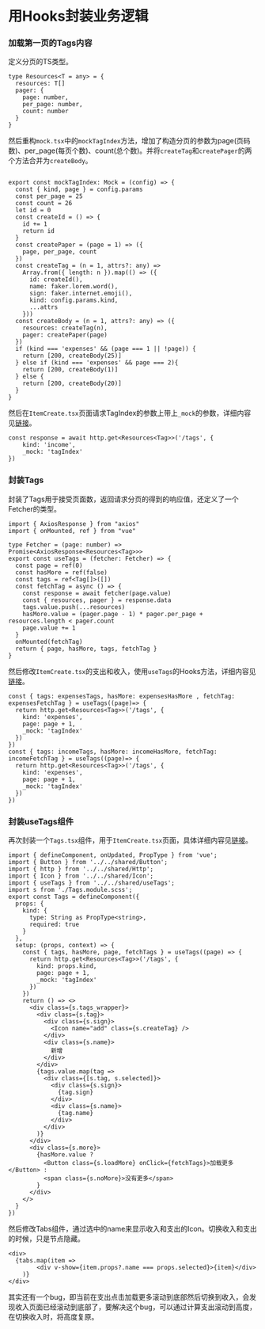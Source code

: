 # 用Hooks封装业务逻辑
### 加载第一页的Tags内容
定义分页的TS类型。

```tsx
type Resources<T = any> = {
  resources: T[]
  pager: {
    page: number,
    per_page: number,
    count: number
  }
}
```

然后重构`mock.tsx`中的`mockTagIndex`方法，增加了构造分页的参数为page(页码数)、per_page(每页个数)、count(总个数)。并将`createTag`和`createPager`的两个方法合并为`createBody`。

```tsx

export const mockTagIndex: Mock = (config) => {
  const { kind, page } = config.params
  const per_page = 25
  const count = 26
  let id = 0
  const createId = () => {
    id += 1
    return id
  }
  const createPaper = (page = 1) => ({
    page, per_page, count
  })
  const createTag = (n = 1, attrs?: any) =>
    Array.from({ length: n }).map(() => ({
      id: createId(),
      name: faker.lorem.word(),
      sign: faker.internet.emoji(),
      kind: config.params.kind,
      ...attrs
    }))
  const createBody = (n = 1, attrs?: any) => ({
    resources: createTag(n),
    pager: createPaper(page)
  })
  if (kind === 'expenses' && (page === 1 || !page)) {
    return [200, createBody(25)]
  } else if (kind === 'expenses' && page === 2){
    return [200, createBody(1)]
  } else {
    return [200, createBody(20)]
  }
}
```

然后在`ItemCreate.tsx`页面请求TagIndex的参数上带上`_mock`的参数，详细内容见[链接](https://github.com/Lu9709/mangosteen-font/commit/64e7ae8397a03ef0dfe8e2b6ad0aeed22fe58fed)。

```tsx
const response = await http.get<Resources<Tag>>('/tags', {
	kind: 'income',
	_mock: 'tagIndex'
})
```

### 封装Tags
封装了Tags用于接受页面数，返回请求分页的得到的响应值，还定义了一个Fetcher的类型。

```tsx
import { AxiosResponse } from "axios"
import { onMounted, ref } from "vue"

type Fetcher = (page: number) => Promise<AxiosResponse<Resources<Tag>>>
export const useTags = (fetcher: Fetcher) => {
  const page = ref(0)
  const hasMore = ref(false)
  const tags = ref<Tag[]>([])
  const fetchTag = async () => {
    const response = await fetcher(page.value)
    const { resources, pager } = response.data
    tags.value.push(...resources)
    hasMore.value = (pager.page - 1) * pager.per_page + resources.length < pager.count
    page.value += 1
  }
  onMounted(fetchTag)
  return { page, hasMore, tags, fetchTag }
}
```

然后修改`ItemCreate.tsx`的支出和收入，使用`useTags`的Hooks方法，详细内容见[链接](https://github.com/Lu9709/mangosteen-font/commit/d3de6d7f3f05412f82e96bc943cda6ab69dda9ae)。

```tsx
const { tags: expensesTags, hasMore: expensesHasMore , fetchTag: expensesFetchTag } = useTags((page)=> {
  return http.get<Resources<Tag>>('/tags', {
    kind: 'expenses',
    page: page + 1,
    _mock: 'tagIndex'
  })
})
const { tags: incomeTags, hasMore: incomeHasMore, fetchTag: incomeFetchTag } = useTags((page)=> {
  return http.get<Resources<Tag>>('/tags', {
    kind: 'expenses',
    page: page + 1,
    _mock: 'tagIndex'
  })
})
```

### 封装useTags组件
再次封装一个`Tags.tsx`组件，用于`ItemCreate.tsx`页面，具体详细内容见[链接](https://github.com/Lu9709/mangosteen-font/commit/a5bbcb591dbb1a5a16d6f0d81f3420ae88a074b9)。

```tsx
import { defineComponent, onUpdated, PropType } from 'vue';
import { Button } from '../../shared/Button';
import { http } from '../../shared/Http';
import { Icon } from '../../shared/Icon';
import { useTags } from '../../shared/useTags';
import s from './Tags.module.scss';
export const Tags = defineComponent({
  props: {
    kind: {
      type: String as PropType<string>,
      required: true
    }
  },
  setup: (props, context) => {
    const { tags, hasMore, page, fetchTags } = useTags((page) => {
      return http.get<Resources<Tag>>('/tags', {
        kind: props.kind,
        page: page + 1,
        _mock: 'tagIndex'
      })
    })
    return () => <>
      <div class={s.tags_wrapper}>
        <div class={s.tag}>
          <div class={s.sign}>
            <Icon name="add" class={s.createTag} />
          </div>
          <div class={s.name}>
            新增
          </div>
        </div>
        {tags.value.map(tag =>
          <div class={[s.tag, s.selected]}>
            <div class={s.sign}>
              {tag.sign}
            </div>
            <div class={s.name}>
              {tag.name}
            </div>
          </div>
        )}
      </div>
      <div class={s.more}>
        {hasMore.value ?
          <Button class={s.loadMore} onClick={fetchTags}>加载更多</Button> :
          <span class={s.noMore}>没有更多</span>
        }
      </div>
    </>
  }
})
```

然后修改Tabs组件，通过选中的name来显示收入和支出的Icon。切换收入和支出的时候，只是节点隐藏。

```tsx
<div>
  {tabs.map(item => 
		<div v-show={item.props?.name === props.selected}>{item}</div>
	)}
</div>
```

其实还有一个bug，即当前在支出点击加载更多滚动到底部然后切换到收入，会发现收入页面已经滚动到底部了，要解决这个bug，可以通过计算支出滚动到高度，在切换收入时，将高度复原。

